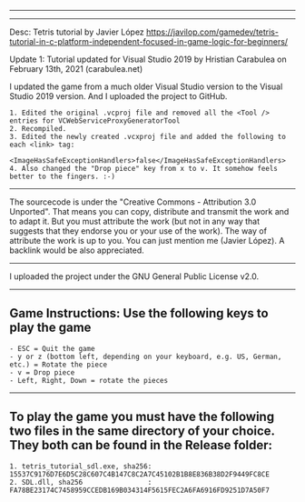 --------------------------------------------------------------
--------------------------------------------------------------
Desc: Tetris tutorial by Javier López
https://javilop.com/gamedev/tetris-tutorial-in-c-platform-independent-focused-in-game-logic-for-beginners/

Update 1: Tutorial updated for Visual Studio 2019 by Hristian Carabulea on February 13th, 2021 (carabulea.net)

I updated the game from a much older Visual Studio version to the Visual Studio 2019 version. And I uploaded the project to GitHub.
    
    1. Edited the original .vcproj file and removed all the <Tool /> entries for VCWebServiceProxyGeneratorTool
    2. Recompiled.
    3. Edited the newly created .vcxproj file and added the following to each <link> tag:
           <ImageHasSafeExceptionHandlers>false</ImageHasSafeExceptionHandlers>
    4. Also changed the "Drop piece" key from x to v. It somehow feels better to the fingers. :-)

--------------------------------------------------------------

The sourcecode is under the "Creative Commons - Attribution 3.0 Unported". That means you can copy, distribute and transmit the work and to adapt it. But you must attribute the work (but not in any way that suggests that they endorse you or your use of the work). The way of attribute the work is up to you. You can just mention me (Javier López). A backlink would be also appreciated.

--------------------------------------------------------------
I uploaded the project under the GNU General Public License v2.0.

--------------------------------------------------------------
Game Instructions: Use the following keys to play the game
--------------------------------------------------------------

    - ESC = Quit the game
    - y or z (bottom left, depending on your keyboard, e.g. US, German, etc.) = Rotate the piece
    - v = Drop piece
    - Left, Right, Down = rotate the pieces

--------------------------------------------------------------
To play the game you must have the following two files in the same directory of your choice. They both can be found in the Release folder:
--------------------------------------------------------------

    1. tetris_tutorial_sdl.exe, sha256: 15537C9176D7E6D5C28C607C4B147C8C2A7C45102B1B8E836B38D2F9449FC8CE
    2. SDL.dll, sha256                : FA78BE23174C7458959CCEDB169B034314F5615FEC2A6FA6916FD9251D7A50F7
